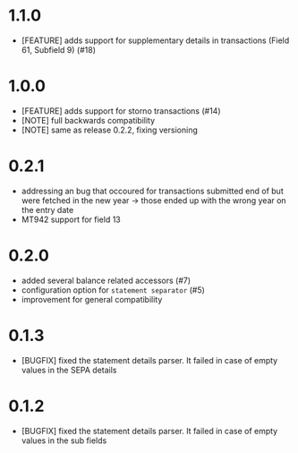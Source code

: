 # 1.1.0
  * [FEATURE] adds support for supplementary details in transactions (Field 61, Subfield 9) (#18)

# 1.0.0
  * [FEATURE] adds support for storno transactions (#14)
  * [NOTE] full backwards compatibility
  * [NOTE] same as release 0.2.2, fixing versioning

# 0.2.1
  * addressing an bug that occoured for transactions submitted end of
    but were fetched in the new year -> those ended up with the wrong year
    on the entry date
  * MT942 support for field 13

# 0.2.0
  * added several balance related accessors (#7)
  * configuration option for `statement separator` (#5)
  * improvement for general compatibility

# 0.1.3

  * [BUGFIX] fixed the statement details parser. It failed in case of empty values in the SEPA details

# 0.1.2

  * [BUGFIX] fixed the statement details parser. It failed in case of empty values in the sub fields
